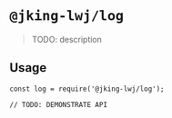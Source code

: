 # `@jking-lwj/log`

> TODO: description

## Usage

```
const log = require('@jking-lwj/log');

// TODO: DEMONSTRATE API
```
